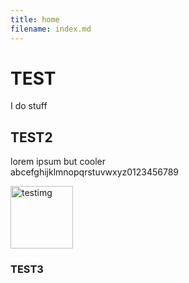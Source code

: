 ```yaml
---
title: home
filename: index.md
---
```

# **TEST**  
I do stuff
## **TEST2**
lorem ipsum but cooler  
abcefghijklmnopqrstuvwxyz0123456789

<img src="no" alt="testimg" width=100 height=100/>

### **TEST3**

